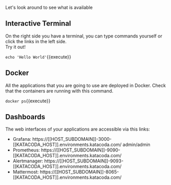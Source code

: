 Let's look around to see what is available

## Interactive Terminal

On the right side you have a terminal, you can type commands yourself or click the links in the left side.  
Try it out!

`echo 'Hello World'`{{execute}}

## Docker

All the applications that you are going to use are deployed in Docker. Check that the containers are running with this command.

`docker ps`{{execute}}

## Dashboards

The web interfaces of your applications are accessible via this links:

* Grafana: https://[[HOST_SUBDOMAIN]]-3000-[[KATACODA_HOST]].environments.katacoda.com/
admin/admin
* Prometheus: https://[[HOST_SUBDOMAIN]]-9090-[[KATACODA_HOST]].environments.katacoda.com/
* Alertmanager: https://[[HOST_SUBDOMAIN]]-9093-[[KATACODA_HOST]].environments.katacoda.com/
* Mattermost: https://[[HOST_SUBDOMAIN]]-8065-[[KATACODA_HOST]].environments.katacoda.com/
